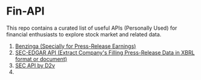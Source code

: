 # Fin-API
This repo contains a curated list of useful APIs (Personally Used) for financial enthusiasts to explore stock market and related data.

1. <a href="https://docs.benzinga.com/home">Benzinga (Specially for Press-Release Earnings)</a>
2. <a href="https://www.sec.gov/search-filings/edgar-application-programming-interfaces">SEC-EDGAR API (Extract Company's Filling Press-Release Data in XBRL format or document)</a>
3. <a href="https://sec-api.io/docs">SEC API by D2v</a>
4. 
